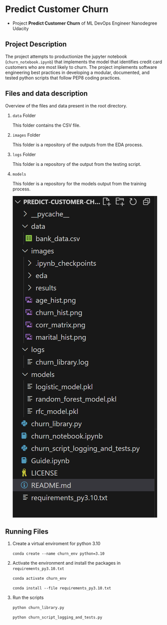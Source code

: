# Predict Customer Churn

- Project **Predict Customer Churn** of ML DevOps Engineer Nanodegree Udacity

## Project Description
The project attempts to productionize the jupyter notebook (`churn_notebook.ipynb`) that implements the model that identifies credit card customers who are most likely to churn. The project implements software engineering best practices in developing  a modular, documented, and tested python scripts that follow PEP8 coding practices. 

## Files and data description
Overview of the files and data present in the root directory. 
1. `data` Folder

    This folder contains the CSV file.
2. `images` Folder

    This folder is a repository of the outputs from the EDA process.
3. `logs` Folder

    This folder is a repository of the output from the testing script.
4. `models` 

    This folder is a repository for the models output from the training process.

    ![Files and Folder Structure](./images/folder_structure.png)

## Running Files
1. Create a virtual enviroment for python 3.10

    `conda create --name churn_env python=3.10`
2. Activate the environment and install the packages in `requirements_py3.10.txt`

    `conda activate churn_env`

    `conda install --file requirements_py3.10.txt`
3. Run the scripts

    `python churn_library.py`
    
    `python churn_script_logging_and_tests.py`



